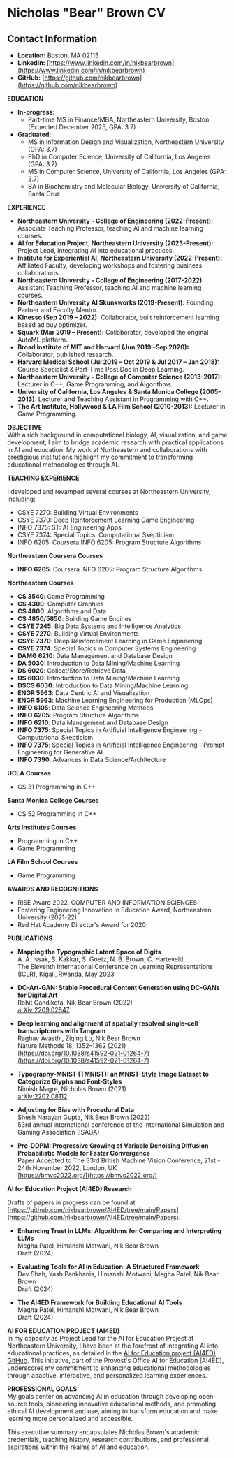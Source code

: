 # Nicholas "Bear" Brown CV

## Contact Information
- **Location:** Boston, MA 02115
- **LinkedIn:** [https://www.linkedin.com/in/nikbearbrown](https://www.linkedin.com/in/nikbearbrown)
- **GitHub:** [https://github.com/nikbearbrown](https://github.com/nikbearbrown)

**EDUCATION**  
- **In-progress:**  
  - Part-time MS in Finance/MBA, Northeastern University, Boston (Expected December 2025, GPA: 3.7)
- **Graduated:**  
  - MS in Information Design and Visualization, Northeastern University (GPA: 3.7)  
  - PhD in Computer Science, University of California, Los Angeles (GPA: 3.7)  
  - MS in Computer Science, University of California, Los Angeles (GPA: 3.7)  
  - BA in Biochemistry and Molecular Biology, University of California, Santa Cruz

**EXPERIENCE**  
- **Northeastern University - College of Engineering (2022-Present):** Associate Teaching Professor, teaching AI and machine learning courses.
- **AI for Education Project, Northeastern University (2023-Present):** Project Lead, integrating AI into educational practices.
- **Institute for Experiential AI, Northeastern University (2022-Present):** Affiliated Faculty, developing workshops and fostering business collaborations.
- **Northeastern University - College of Engineering (2017-2022):** Assistant Teaching Professor, teaching AI and machine learning courses.
- **Northeastern University AI Skunkworks (2019-Present):** Founding Partner and Faculty Mentor.
- **Kinesso (Sep 2019 – 2022):** Collaborator, built reinforcement learning based ad buy optimizer.
- **Squark (Mar 2019 – Present):** Collaborator, developed the original AutoML platform.
- **Broad Institute of MIT and Harvard (Jun 2019 –Sep 2020):** Collaborator, published research.
- **Harvard Medical School (Jul 2019 – Oct 2019 & Jul 2017 – Jan 2018):** Course Specialist & Part-Time Post Doc in Deep Learning.
- **Northeastern University - College of Computer Science (2013-2017):** Lecturer in C++, Game Programming, and Algorithms.
- **University of California, Los Angeles & Santa Monica College (2005-2013):** Lecturer and Teaching Assistant in Programming with C++.
- **The Art Institute, Hollywood & LA Film School (2010-2013):** Lecturer in Game Programming.

**OBJECTIVE**  
With a rich background in computational biology, AI, visualization, and game development, I aim to bridge academic research with practical applications in AI and education. My work at Northeastern and collaborations with prestigious institutions highlight my commitment to transforming educational methodologies through AI.

**TEACHING EXPERIENCE**  

I developed and revamped several courses at Northeastern University, including:
- CSYE 7270: Building Virtual Environments
- CSYE 7370: Deep Reinforcement Learning Game Engineering
- INFO 7375: ST: AI Engineering Apps
- CSYE 7374: Special Topics: Computational Skepticism
- INFO 6205: Coursera INFO 6205: Program Structure Algorithms  

**Northeastern Coursera Courses**  

 - **INFO 6205**: Coursera INFO 6205: Program Structure Algorithms
 
**Northeastern Courses**  

- **CS 3540**: Game Programming
- **CS 4300**: Computer Graphics
- **CS 4800**: Algorithms and Data
- **CS 4850/5850**: Building Game Engines
- **CSYE 7245**: Big Data Systems and Intelligence Analytics
- **CSYE 7270**: Building Virtual Environments
- **CSYE 7370**: Deep Reinforcement Learning in Game Engineering
- **CSYE 7374**: Special Topics in Computer Systems Engineering
- **DAMG 6210**: Data Management and Database Design
- **DA 5030**: Introduction to Data Mining/Machine Learning
- **DS 6020**: Collect/Store/Retrieve Data
- **DS 6030**: Introduction to Data Mining/Machine Learning
- **DSCS 6030**: Introduction to Data Mining/Machine Learning
- **ENGR 5963**: Data Centric AI and Visualization
- **ENGR 5963**: Machine Learning Engineering for Production (MLOps) 
- **INFO 6105**: Data Science Engineering Methods
- **INFO 6205**: Program Structure Algorithms
- **INFO 6210**: Data Management and Database Design
- **INFO 7375**: Special Topics in Artificial Intelligence Engineering - Computational Skepticism
- **INFO 7375**: Special Topics in Artificial Intelligence Engineering - Prompt Engineering for Generative AI
- **INFO 7390**: Advances in Data Science/Architecture
  
**UCLA Courses**
- CS 31 Programming in C++

**Santa Monica College Courses**
- CS 52 Programming in C++

**Arts Institutes Courses**
- Programming in C++
- Game Programming

**LA Film School Courses**
- Game Programming 

**AWARDS AND RECOGNITIONS**  
- RISE Award 2022, COMPUTER AND INFORMATION SCIENCES
- Fostering Engineering Innovation in Education Award, Northeastern University (2021-22)
- Red Hat Academy Director's Award for 2020

**PUBLICATIONS**

- **Mapping the Typographic Latent Space of Digits**  
  A. A. Issak, S. Kakkar, S. Goetz, N. B. Brown, C. Harteveld  
  The Eleventh International Conference on Learning Representations (ICLR), Kigali, Rwanda, May 2023

- **DC-Art-GAN: Stable Procedural Content Generation using DC-GANs for Digital Art**  
  Rohit Gandikota, Nik Bear Brown (2022)  
  [arXiv:2209.02847](https://arxiv.org/abs/2209.02847)

- **Deep learning and alignment of spatially resolved single-cell transcriptomes with Tangram**  
  Raghav Avasthi, Ziqing Lu, Nik Bear Brown  
  Nature Methods 18, 1352–1362 (2021)  
  [https://doi.org/10.1038/s41592-021-01264-7](https://doi.org/10.1038/s41592-021-01264-7)

- **Typography-MNIST (TMNIST): an MNIST-Style Image Dataset to Categorize Glyphs and Font-Styles**  
  Nimish Magre, Nicholas Brown (2021)  
  [arXiv:2202.08112](https://doi.org/10.48550/arXiv.2202.08112)

- **Adjusting for Bias with Procedural Data**  
  Shesh Narayan Gupta, Nik Bear Brown (2022)  
  53rd annual international conference of the International Simulation and Gaming Association (ISAGA)

- **Pro-DDPM: Progressive Growing of Variable Denoising Diffusion Probabilistic Models for Faster Convergence**  
  Paper Accepted to The 33rd British Machine Vision Conference, 21st - 24th November 2022, London, UK  
  [https://bmvc2022.org/](https://bmvc2022.org/)

**AI for Education Project (AI4ED) Research**

Drafts of papers in progress can be found at [https://github.com/nikbearbrown/AI4ED/tree/main/Papers](https://github.com/nikbearbrown/AI4ED/tree/main/Papers).

- **Enhancing Trust in LLMs: Algorithms for Comparing and Interpreting LLMs**  
  Megha Patel, Himanshi Motwani, Nik Bear Brown  
  Draft (2024)

- **Evaluating Tools for AI in Education: A Structured Framework**  
  Dev Shah, Yash Pankhania, Himanshi Motwani, Megha Patel, Nik Bear Brown  
  Draft (2024)

- **The AI4ED Framework for Building Educational AI Tools**  
  Megha Patel, Himanshi Motwani, Nik Bear Brown  
  Draft (2024)
  
**AI FOR EDUCATION PROJECT (AI4ED)**  
In my capacity as Project Lead for the AI for Education Project at Northeastern University, I have been at the forefront of integrating AI into educational practices, as detailed in the [AI for Education project (AI4ED) GitHub](https://github.com/nikbearbrown/AI4ED/tree/main/Papers). This initiative, part of the Provost's Office AI for Education (AI4ED), underscores my commitment to enhancing educational methodologies through adaptive, interactive, and personalized learning experiences.


**PROFESSIONAL GOALS**  
My goals center on advancing AI in education through developing open-source tools, pioneering innovative educational methods, and promoting ethical AI development and use, aiming to transform education and make learning more personalized and accessible.

This executive summary encapsulates Nicholas Brown's academic credentials, teaching history, research contributions, and professional aspirations within the realms of AI and education.
